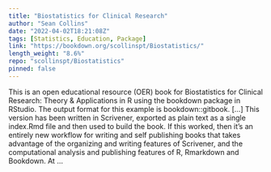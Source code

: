 ```yaml
---
title: "Biostatistics for Clinical Research"
author: "Sean Collins"
date: "2022-04-02T18:21:08Z"
tags: [Statistics, Education, Package]
link: "https://bookdown.org/scollinspt/Biostatistics/"
length_weight: "8.6%"
repo: "scollinspt/Biostatistics"
pinned: false
---
```


This is an open educational resource (OER) book for Biostatistics for Clinical Research: Theory & Applications in R using the bookdown package in RStudio. The output format for this example is bookdown::gitbook. [...] This version has been written in Scrivener, exported as plain text as a single index.Rmd file and then used to build the book. If this worked, then it’s an entirely new workflow for writing and self publishing books that takes advantage of the organizing and writing features of Scrivener, and the computational analysis and publishing features of R, Rmarkdown and Bookdown. At ...
